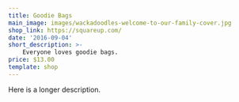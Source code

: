 ```yaml
---
title: Goodie Bags
main_image: images/wackadoodles-welcome-to-our-family-cover.jpg
shop_link: https://squareup.com/
date: '2016-09-04'
short_description: >-
    Everyone loves goodie bags.
price: $13.00
template: shop
---
```

Here is a longer description.